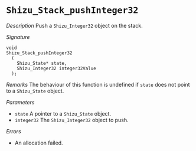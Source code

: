 # `Shizu_Stack_pushInteger32`

*Description*
Push a `Shizu_Integer32` object on the stack.

*Signature*
```
void
Shizu_Stack_pushInteger32
  (
    Shizu_State* state,
    Shizu_Integer32 integer32Value
  );
```

*Remarks*
The behaviour of this function is undefined if `state` does not point to a `Shizu_State` object.

*Parameters*
- `state` A pointer to a `Shizu_State` object.
- `integer32` The `Shizu_Integer32` object to push.

*Errors*
- An allocation failed.
